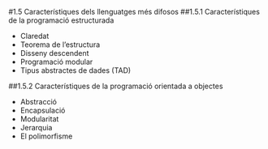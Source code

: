 #1.5 Característiques dels llenguatges més difosos
##1.5.1 Característiques de la programació estructurada  
* Claredat
* Teorema de l’estructura
* Disseny descendent
* Programació modular
* Tipus abstractes de dades (TAD)  

##1.5.2 Característiques de la programació orientada a objectes  
* Abstracció
* Encapsulació
* Modularitat
* Jerarquia
* El polimorfisme
